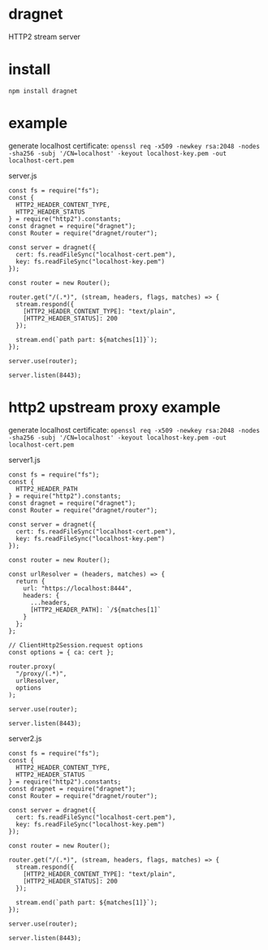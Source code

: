 # dragnet
HTTP2 stream server

# install

`npm install dragnet`

# example

generate localhost certificate:
`openssl req -x509 -newkey rsa:2048 -nodes -sha256 -subj '/CN=localhost' -keyout localhost-key.pem -out localhost-cert.pem`

server.js
```$xslt
const fs = require("fs");
const {
  HTTP2_HEADER_CONTENT_TYPE,
  HTTP2_HEADER_STATUS
} = require("http2").constants;
const dragnet = require("dragnet");
const Router = require("dragnet/router");

const server = dragnet({
  cert: fs.readFileSync("localhost-cert.pem"),
  key: fs.readFileSync("localhost-key.pem")
});

const router = new Router();

router.get("/(.*)", (stream, headers, flags, matches) => {
  stream.respond({
    [HTTP2_HEADER_CONTENT_TYPE]: "text/plain",
    [HTTP2_HEADER_STATUS]: 200
  });

  stream.end(`path part: ${matches[1]}`);
});

server.use(router);

server.listen(8443);
```

# http2 upstream proxy example

generate localhost certificate:
`openssl req -x509 -newkey rsa:2048 -nodes -sha256 -subj '/CN=localhost' -keyout localhost-key.pem -out localhost-cert.pem`

server1.js
```$xslt
const fs = require("fs");
const {
  HTTP2_HEADER_PATH
} = require("http2").constants;
const dragnet = require("dragnet");
const Router = require("dragnet/router");

const server = dragnet({
  cert: fs.readFileSync("localhost-cert.pem"),
  key: fs.readFileSync("localhost-key.pem")
});

const router = new Router();

const urlResolver = (headers, matches) => {
  return {
    url: "https://localhost:8444",
    headers: {
      ...headers,
      [HTTP2_HEADER_PATH]: `/${matches[1]`
    }
  };
};

// ClientHttp2Session.request options
const options = { ca: cert };

router.proxy(
  "/proxy/(.*)",
  urlResolver,
  options
);

server.use(router);

server.listen(8443);
```

server2.js
```$xslt
const fs = require("fs");
const {
  HTTP2_HEADER_CONTENT_TYPE,
  HTTP2_HEADER_STATUS
} = require("http2").constants;
const dragnet = require("dragnet");
const Router = require("dragnet/router");

const server = dragnet({
  cert: fs.readFileSync("localhost-cert.pem"),
  key: fs.readFileSync("localhost-key.pem")
});

const router = new Router();

router.get("/(.*)", (stream, headers, flags, matches) => {
  stream.respond({
    [HTTP2_HEADER_CONTENT_TYPE]: "text/plain",
    [HTTP2_HEADER_STATUS]: 200
  });

  stream.end(`path part: ${matches[1]}`);
});

server.use(router);

server.listen(8443);
```
